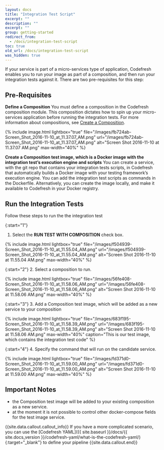```yaml
---
layout: docs
title: "Integration Test Script"
excerpt: ""
description: ""
excerpt: ""
group: getting-started
redirect_from:
  - /docs/integration-test-script
toc: true
old_url: /docs/integration-test-script
was_hidden: true
---
```

If your service is part of a micro-services type of application, Codefresh enables you to run your image as part of a composition, and then run your integration tests against it. There are two pre-requisites for this step:

## Pre-Requisites

**Define a Composition**
You must define a composition in the Codefresh composition module. This composition dictates how to spin up your micro-services application before running the integration tests. For more information about compositions, see [Create a Composition](https://docs.codefresh.io/docs/create-composition).

{% include image.html 
lightbox="true" 
file="/images/fb724ab-Screen_Shot_2016-11-10_at_11.37.07_AM.png" 
url="/images/fb724ab-Screen_Shot_2016-11-10_at_11.37.07_AM.png"
alt="Screen Shot 2016-11-10 at 11.37.07 AM.png"
max-width="40%" 
%}

**Create a Composition test image, which is a Docker image with the integration test’s execution engine and scripts**
You can create a service, with the git repo that contains your integration tests scripts, in Codefresh that automatically builds a Docker image with your testing framework’s execution engine.  You can add the integration test scripts as commands in the Dockerfile. Alternatively, you can create the image locally, and make it available to Codefresh in your Docker registry. 

## Run the Integration Tests
Follow these steps to run the the integration test

{:start="1"}
1. Select the **RUN TEST WITH COMPOSITION** check box.

{% include image.html 
lightbox="true" 
file="/images/f504939-Screen_Shot_2016-11-10_at_11.55.04_AM.png" 
url="/images/f504939-Screen_Shot_2016-11-10_at_11.55.04_AM.png"
alt="Screen Shot 2016-11-10 at 11.55.04 AM.png"
max-width="40%" 
%}

{:start="2"}
2. Select a composition to run.

{% include image.html 
lightbox="true" 
file="/images/56fe408-Screen_Shot_2016-11-10_at_11.58.06_AM.png" 
url="/images/56fe408-Screen_Shot_2016-11-10_at_11.58.06_AM.png"
alt="Screen Shot 2016-11-10 at 11.58.06 AM.png"
max-width="40%" 
%}

{:start="3"}
3. Add a Composition test image, which will be added as a new service to your composition

{% include image.html 
lightbox="true" 
file="/images/683f195-Screen_Shot_2016-11-10_at_11.58.39_AM.png" 
url="/images/683f195-Screen_Shot_2016-11-10_at_11.58.39_AM.png"
alt="Screen Shot 2016-11-10 at 11.58.06 AM.png"
max-width="40%"
caption="This is our test image, which contains the integration test code" 
%} 

{:start="4"}
4. Specify the command that will run on the candidate service.

{% include image.html 
lightbox="true" 
file="/images/fd371d0-Screen_Shot_2016-11-10_at_11.59.00_AM.png" 
url="/images/fd371d0-Screen_Shot_2016-11-10_at_11.59.00_AM.png"
alt="Screen Shot 2016-11-10 at 11.59.00 AM.png"
max-width="40%"
%} 
 
## Important Notes
* the Composition test image will be added to your existing composition as a new service. 
* at the moment it is not possible to control other docker-compose fields for the test image service.

{{site.data.callout.callout_info}}
If you have a more complicated scenario, you can use the [Codefresh YAML]({{ site.baseurl }}/docs/{{ site.docs_version }}/codefresh-yaml/what-is-the-codefresh-yaml/){:target="_blank"} to define your pipeline 
{{site.data.callout.end}}
